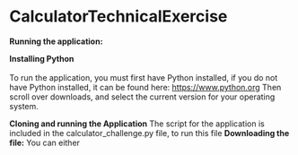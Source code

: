 # CalculatorTechnicalExercise

**Running the application:**

**Installing Python**
<br></br>
To run the application, you must first have Python installed, if you do not have Python installed, it can be found here: https://www.python.org
Then scroll over downloads, and select the current version for your operating system.

**Cloning and running the Application**
The script for the application is included in the calculator_challenge.py file, to run this file
**Downloading the file:**
You can either

